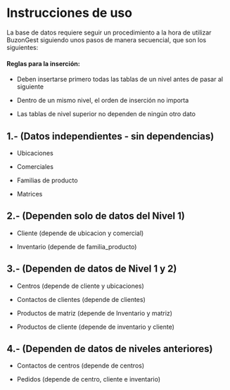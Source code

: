 # Instrucciones de uso

La base de datos requiere seguir un procedimiento a la hora de utilizar BuzonGest siguiendo unos pasos de manera secuencial, que son los siguientes:

#### Reglas para la inserción:

- Deben insertarse primero todas las tablas de un nivel antes de pasar al siguiente

- Dentro de un mismo nivel, el orden de inserción no importa

- Las tablas de nivel superior no dependen de ningún otro dato

## 1.- (Datos independientes - sin dependencias)

- Ubicaciones

- Comerciales

- Familias de producto

- Matrices

## 2.- (Dependen solo de datos del Nivel 1)

- Cliente (depende de ubicacion y comercial)

- Inventario (depende de familia_producto)

## 3.- (Dependen de datos de Nivel 1 y 2)

- Centros (depende de cliente y ubicaciones)

- Contactos de clientes (depende de clientes)

- Productos de matriz (depende de Inventario y matriz)

- Productos de cliente (depende de inventario y cliente)

## 4.- (Dependen de datos de niveles anteriores)

- Contactos de centros (depende de centros)

- Pedidos (depende de centro, cliente e inventario)
